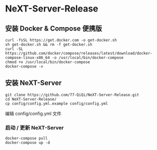 # NeXT-Server-Release

## 安装 Docker & Compose 便携版

```
curl -fsSL https://get.docker.com -o get-docker.sh
sh get-docker.sh && rm -f get-docker.sh
curl -SL https://github.com/docker/compose/releases/latest/download/docker-compose-linux-x86_64 -o /usr/local/bin/docker-compose
chmod +x /usr/local/bin/docker-compose
docker-compose -v
```

## 安装 NeXT-Server

```
git clone https://github.com/77-QiQi/NeXT-Server-Release.git
cd NeXT-Server-Release/
cp config/config.yml.example config/config.yml
```
编辑 config/config.yml 文件

### 启动 / 更新 NeXT-Server
```
docker-compose pull
docker-compose up -d
```
